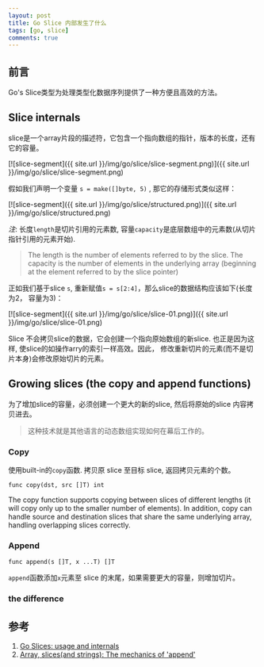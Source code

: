 ```yaml
---
layout: post
title: Go Slice 内部发生了什么
tags: [go, slice]
comments: true
---
```


## 前言

Go's Slice类型为处理类型化数据序列提供了一种方便且高效的方法。

## Slice internals

slice是一个array片段的描述符，它包含一个指向数组的指针，版本的长度，还有它的容量。

[![slice-segment]({{ site.url }}/img/go/slice/slice-segment.png)]({{ site.url }}/img/go/slice/slice-segment.png)

假如我们声明一个变量 `s = make([]byte, 5)` , 那它的存储形式类似这样：

[![slice-segment]({{ site.url }}/img/go/slice/structured.png)]({{ site.url }}/img/go/slice/structured.png)

_注_: 长度`length`是切片引用的元素数, 容量`capacity`是底层数组中的元素数(从切片指针引用的元素开始).

> The length is the number of elements referred to by the slice. The capacity is the number of elements in the underlying array (beginning at the element referred to by the slice pointer)

正如我们基于slice `s`, 重新赋值`s = s[2:4]`，那么slice的数据结构应该如下(长度为2， 容量为3)：

[![slice-segment]({{ site.url }}/img/go/slice/slice-01.png)]({{ site.url }}/img/go/slice/slice-01.png)

Slice 不会拷贝slice的数据，它会创建一个指向原始数组的新slice. 也正是因为这样, 使slice的如操作arry的索引一样高效。因此， 修改重新切片的元素(而不是切片本身)会修改原始切片的元素。

## Growing slices (the copy and append functions)
为了增加slice的容量，必须创建一个更大的新的slice, 然后将原始的slice 内容拷贝进去。
> 这种技术就是其他语言的动态数组实现如何在幕后工作的。


### Copy
使用built-in的`copy`函数. 拷贝原 slice 至目标 slice,  返回拷贝元素的个数。

```
func copy(dst, src []T) int
```

The copy function supports copying between slices of different lengths (it will copy only up to the smaller number of elements). In addition, copy can handle source and destination slices that share the same underlying array, handling overlapping slices correctly.


### Append

```
func append(s []T, x ...T) []T
```

`append`函数添加`x`元素至 slice 的末尾，如果需要更大的容量，则增加切片。


### the difference


## 参考 

1. [Go Slices: usage and internals](https://blog.golang.org/slices-intro)
2. [Array, slices(and strings): The mechanics of 'append'](https://blog.golang.org/slices)